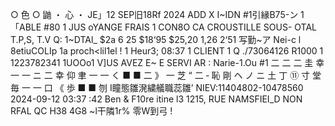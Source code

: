 ○ 色 ○ 鼬 ・ 心 ・ JE」12 SEP旧18Rf 2024 ADD X I~IDN #1引縁B75-ン 1 「ABLE #80 1 JUS oYANGE FRAIS 1 CON8O CA CROUSTILLE SOUS- OTAL T.P,S, T.V Q: 1~DTAl_ $2a 6 25 $18‘95 $25,20 1,26 2‘51 写勤~ア Nei-c l 8etiuCOLIp 1a proch<lil1el ! 1 Heur3; 08:37 1 CLIENT 1 Q ./73064126 R1000 1 1223782341 1UOOo1 V]US AVEZ E~ E SERVI AR : Narie-1.Ou #1 二 二 二 圭 幸 一 一 ニ 二 幸 仰 聿 一 一 く ■ ■ 二 》 一 芝 “ 二 ‐ 恥 剛 ヘ ノ ニ 土 丁 ⑪ 寸 堂 毎 一 一 口 《 歩 ■ ■ 刎 I瞳態雛溌繍艤職蕊雛’ NIEV:11404802-10478560 2024-09-12 03:37 :42 Ben & F10re itine l3 1215, RUE NAMSFIEI_D NON RFAL QC H38 4G8 ~l干隣1r% 零W到弓 !
